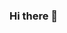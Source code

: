 ### Hi there 👋

<!--
**cnna4/cnna4** is a ✨ _special_ ✨ repository because its `README.md` (this file) appears on your GitHub profile.

Here are some ideas to get you started:

- 🔭 I’m currently working on learninh HTML and CSS3
- 🌱 I’m currently learning at Bryant University towards my Degree in Data Science
- 👯 I’m looking to collaborate on Coporate Data Projects and Sofware
- 🤔 I’m looking for help with Leanring More langauges
- 💬 Ask me about What i do to help out my community 
- 📫 How to reach me: Email: cv142chidi@gmail.com
- 😄 Pronouns: ... He/Him
- ⚡ Fun fact: ... I am A Division 1 Athlete
-->
